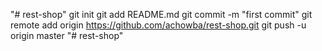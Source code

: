 "# rest-shop"  git init git add README.md git commit -m "first commit" git remote add origin https://github.com/achowba/rest-shop.git git push -u origin master
"# rest-shop" 
